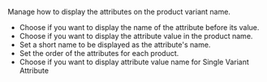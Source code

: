 Manage how to display the attributes on the product variant name.

- Choose if you want to display the name of the attribute before its
  value.
- Choose if you want to display the attribute value in the product name.
- Set a short name to be displayed as the attribute's name.
- Set the order of the attributes for each product.
- Choose if you want to display attribute value name for Single Variant
  Attribute
